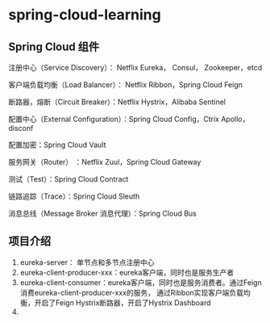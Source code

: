 # spring-cloud-learning

## Spring Cloud 组件
注册中心（Service Discovery）： Netflix Eureka， Consul， Zookeeper，etcd

客户端负载均衡（Load Balancer）： Netflix Ribbon，Spring Cloud Feign

断路器，熔断（Circuit Breaker）：Netflix Hystrix，Alibaba Sentinel

配置中心（External Configuration）：Spring Cloud Config，Ctrix Apollo，disconf

配置加密：Spring Cloud Vault

服务网关（Router） ：Netflix Zuul，Spring Cloud Gateway

测试（Test）：Spring Cloud Contract

链路追踪（Trace）：Spring Cloud Sleuth

消息总线（Message Broker 消息代理）：Spring Cloud Bus

## 项目介绍
1. eureka-server： 单节点和多节点注册中心
2. eureka-client-producer-xxx：eureka客户端，同时也是服务生产者
3. eureka-client-consumer：eureka客户端，同时也是服务消费者。通过Feign消费eureka-client-producer-xxx的服务，
通过Ribbon实现客户端负载均衡，开启了Feign Hystrix断路器，开启了Hystrix Dashboard
4. 

